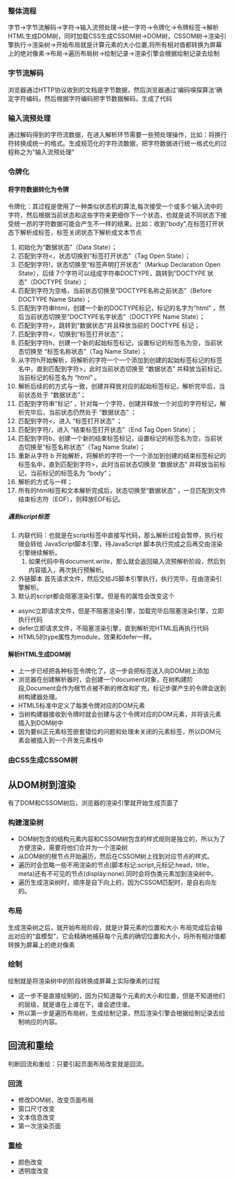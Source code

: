### 整体流程
字节->字节流解码->字符->输入流预处理->统一字符->令牌化->令牌标签->解析HTML生成DOM树，同时加载CSS生成CSSOM树->DOM树，CSSOM树->渲染引擎执行->渲染树->开始布局就是计算元素的大小位置,将所有相对值都转换为屏幕上的绝对像素->布局->遍历布局树->绘制记录->渲染引擎会根据绘制记录去绘制
### 字节流解码
浏览器通过HTTP协议收到的文档是字节数据，然后浏览器通过'编码嗅探算法'确定字符编码，然后根据字符编码把字节数据解码，生成了代码
### 输入流预处理
通过解码得到的字符流数据，在进入解析环节需要一些预处理操作，比如：将换行符转换成统一的格式。生成规范化的字符流数据，把字符数据进行统一格式化的过程称之为"输入流预处理"
### 令牌化
#### 将字符数据转化为令牌
令牌化：其过程是使用了一种类似状态机的算法,每次接受一个或多个输入流中的字符，然后根据当前状态和这些字符来更细你下一个状态，也就是说不同状态下接受统一昂的字符数据可能会产生不一样的结果。比如：收到"body",在标签打开状态下解析成标签，标签关闭状态下解析成文本节点
1. 初始化为“数据状态”（Data State）；
2. 匹配到字符<，状态切换到“标签打开状态”（Tag Open State）；
3. 匹配到字符!，状态切换至“标签声明打开状态”（Markup Declaration Open State），后续 7个字符可以组成字符串DOCTYPE，跳转到“DOCTYPE 状态”（DOCTYPE State）；
4. 匹配到字符为空格，当前状态切换至“DOCTYPE名称之前状态”（Before DOCTYPE Name State）；
5. 匹配到字符串html，创建一个新的DOCTYPE标记，标记的名字为“html” ，然后当前状态切换至“DOCTYPE名字状态”（DOCTYPE Name State）；
6. 匹配到字符>，跳转到“数据状态”并且释放当前的 DOCTYPE 标记；
7. 匹配到字符<，切换到“标签打开状态”；
8. 匹配到字符h，创建一个新的起始标签标记，设置标记的标签名为空，当前状态切换至 “标签名称状态”（Tag Name State）；
9. 从字符h开始解析，将解析的字符一个一个添加到创建的起始标签标记的标签名中，直到匹配到字符>，此时当前状态切换至 “数据状态” 并释放当前标记，当前标记的标签名为 “html” 。
10. 解析后续的的方式与一致，创建并释放对应的起始标签标记，解析完毕后，当前状态处于 “数据状态”；
11. 匹配到字符串“标记” ，针对每一个字符，创建并释放一个对应的字符标记，解析完毕后，当前状态仍然处于 “数据状态” ；
12. 匹配到字符<，进入 “标签打开状态” ；
13. 匹配到字符/，进入 “结束标签打开状态”（End Tag Open State）；
14. 匹配到字符b，创建一个新的结束标签标记，设置标记的标签名为空，当前状态切换至“标签名称状态”（Tag Name State）；
15. 重新从字符 b 开始解析，将解析的字符一个一个添加到创建的结束标签标记的标签名中，直到匹配到字符>，此时当前状态切换至 “数据状态” 并释放当前标记，当前标记的标签名为 “body”；
16. 解析的方式与一样；
17. 所有的html标签和文本解析完成后，状态切换至“数据状态” ，一旦匹配到文件结束标志符（EOF），则释放EOF标记。

##### 遇到script标签
1. 内联代码：也就是在script标签中直接写代码，那么解析过程会暂停，执行权限会转给 JavaScript脚本引擎，待JavaScript 脚本执行完成之后再交由渲染引擎继续解析。
   1. 如果代码中有document.write，那么就会返回输入流预解析阶段，然后到内容插入，再次执行预解析。
2. 外链脚本
首先请求文件，然后交给JS脚本引擎执行，执行完毕，在由渲染引擎解析。
3. 默认的script都会阻塞渲染引擎。但是有的属性会改变这个
- async立即请求文件，但是不阻塞渲染引擎，加载完毕后阻塞渲染引擎，立即执行代码
- defer立即请求文件，不阻塞渲染引擎，直到解析完HTML后再执行代码
- HTML5的type属性为module，效果和defer一样。

#### 解析HTML生成DOM树
- 上一步已经把各种标签令牌化了，这一步会把标签送入向DOM树上添加
- 浏览器在创建解析器时，会创建一个document对象，在树构建阶段,Document会作为根节点被不断的修改和扩充，标记步骤产生的令牌会送到树构建器处理。
- HTML5标准中定义了每类令牌对应的DOM元素
- 当树构建器接收到令牌时就会创建与这个令牌对应的DOM元素，并将该元素插入到DOM树中
- 因为要纠正元素标签嵌套错位的问题和处理未关闭的元素标签，所以DOM元素会被插入到一个开发元素栈中

### 由CSS生成CSSOM树

## 从DOM树到渲染
有了DOM和CSSOM树后，浏览器的渲染引擎就开始生成页面了
### 构建渲染树
- DOM树包含的结构元素内容和CSSOM树包含的样式规则是独立的，所以为了方便渲染，需要将他们合并为一个渲染树
- 从DOM树的根节点开始遍历，然后在CSSOM树上找到对应节点的样式。
- 遍历时会忽略一些不用渲染的节点(脚本标记:script,元标记:head，title，meta)还有不可见的节点(display:none).同时会将伪类元素加到渲染树中。
- 遍历生成渲染树时，顺序是自下向上的，因为CSSOM匹配时，是自右向左的。

### 布局
生成渲染树之后，就开始布局阶段，就是计算元素的位置和大小
布局完成后会输出对应的“盒模型”，它会精确地捕获每个元素的确切位置和大小，将所有相对值都转换为屏幕上的绝对像素
### 绘制
绘制就是将渲染树中的阶段转换成屏幕上实际像素的过程
- 这一步不是直接绘制的，因为只知道每个元素的大小和位置，但是不知道他们的层级，就是谁在上谁在下，谁会遮住谁。
- 所以第一步是遍历布局树，生成绘制记录，然后渲染引擎会根据绘制记录去绘制响应的内容。

## 回流和重绘
判断回流和重绘：只要引起页面布局改变就是回流。
### 回流
- 修改DOM树，改变页面布局
- 窗口尺寸改变
- 文本信息改变
- 第一次渲染页面

### 重绘
- 颜色改变
- 透明度改变